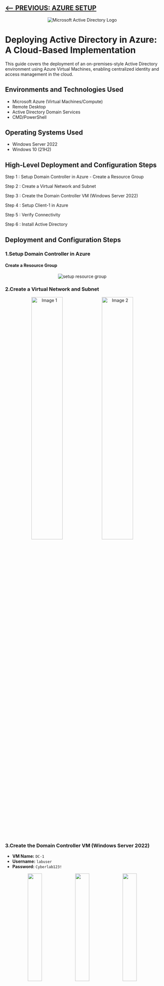 [<-- PREVIOUS: AZURE SETUP](https://github.com/tech-tonio-ai/azure-seup)
--
<p align="center">
<img src="https://i.imgur.com/pU5A58S.png" alt="Microsoft Active Directory Logo"/>
</p>

<h1>Deploying Active Directory in Azure: A Cloud-Based Implementation</h1>
This guide covers the deployment of an on-premises-style Active Directory environment using Azure Virtual Machines, enabling centralized identity and access management in the cloud.<br />
<h2>Environments and Technologies Used</h2>

- Microsoft Azure (Virtual Machines/Compute)
- Remote Desktop
- Active Directory Domain Services
- CMD/PowerShell

<h2>Operating Systems Used </h2>

- Windows Server 2022
- Windows 10 (21H2)

<h2>High-Level Deployment and Configuration Steps</h2>

Step 1 : Setup Domain Controller in Azure
    - Create a Resource Group
    
Step 2 : Create a Virtual Network and Subnet

Step 3 : Create the Domain Controller VM (Windows Server 2022)

Step 4 : Setup Client-1 in Azure

Step 5 : Verify Connectivity

Step 6 : Install Active Directory 


<h2>Deployment and Configuration Steps</h2>


### 1.Setup Domain Controller in Azure

#### Create a Resource Group
<p align="center">
<img src="https://i.imgur.com/5vpfAZN.png" alt="setup resource group"/>
</p>


### 2.Create a Virtual Network and Subnet
<p align="center">
  <img src="https://i.imgur.com/5HyCRQ5.png" alt="Image 1" width="45%"/>
  <img src="https://i.imgur.com/UhpWcQr.png" alt="Image 2" width="45%"/>
</p>


### 3.Create the Domain Controller VM (Windows Server 2022)
- **VM Name:** `DC-1`
- **Username:** `labuser`
- **Password:** `Cyberlab123!`
<p align="center">
  <img src="https://i.imgur.com/717dY3o.png" width="30%" />
  <img src="https://i.imgur.com/49Tehdn.png" width="30%" />
  <img src="https://i.imgur.com/pqUTA4B.png" width="30%" />  
</p>

- Log into the VM dc-1 
<p align="center">
<img src="https://i.imgur.com/8P3vyaB.png" alt="dc-1"/>
</p>
 <h3>Disable the Windows Firewall(for testing connectivity).</h3>
<p align="center">
  <img src="https://i.imgur.com/qOJQxva.png" width="45%" />
  <img src="https://i.imgur.com/kBvK0VP.png" width="33%" />
</p>


### 4.Setup Client-1 in Azure

#### Create the Client VM (Windows 10)
- **VM Name:** `Client-1`
- **Username:** `labuser`
- **Password:** `Cyberlab123!`
- Attach it to the **same region and Virtual Network** as `DC-1`.
<p align="center">
<img src="https://i.imgur.com/cBQdeE3.png" alt="client-1"/>
</p>
- After VM is created, set `Client-1`’s **DNS settings** to `DC-1`’s **Private IP address**.
<p align="center">
  <img src="https://i.imgur.com/AkByKnY.png" alt="Image 1" width="45%"/>
  <img src="https://i.imgur.com/EdqWFQs.png" alt="Image 2" width="45%"/>
</p>
- From the Azure Portal, **restart** `Client-1`.

### 5.Verify Connectivity
- **Login** to `Client-1`.
- Attempt to **ping** `DC-1`’s private IP address.
- Ensure the **ping succeeded**.
- From `Client-1`, open **CMD** and run:
   ```cmd
   ipconfig /all
   ```
- The output for the **DNS settings** should show `DC-1`’s private IP Address.
<p align="center">
  <img src="https://i.imgur.com/UkdxC5J.png" alt="Image 1" width="45%"/>
  <img src="https://i.imgur.com/Q5VQTdn.png" alt="Image 2" width="45%"/>
</p>

### 6. InstallActive Directory Admin and User Management 
   
- Login to DC-1 and install Active Directory Domain Services
<p align="center">
  <img src="https://i.imgur.com/SWXkR0v.png" alt="Image 1" width="45%"/>  
</p>
- Promote as a DC
<p align="center">
  <img src="https://i.imgur.com/FUkZou6.png" alt="Image 1" width="45%"/>  
</p>

- Setup a new forest as `mydomain.com` and set a password:
<p align="center">
  <img src="https://i.imgur.com/hO5L8NY.png" width="30%" />
  <img src="https://i.imgur.com/bdfLJJh.png" width="30%" />
  <img src="https://i.imgur.com/vyu3m4F.png" width="30%" />  
</p>

- Restart and then log back into DC-1 as user: `mydomain.com\labuser`.
<p align="center">
  <img src="https://i.imgur.com/TuI71lr.png" alt="Image 1" width="45%"/>  
</p>

[NEXT: AZURE ADMIN and USER MANAGEMENT -->](https://github.com/tech-tonio-ai/active-directory-admin-and-user-mngmnt)
